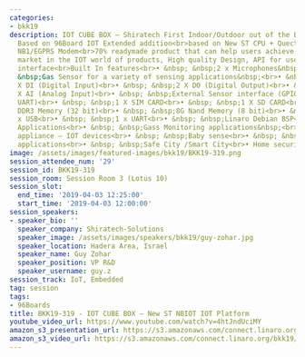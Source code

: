 ```yaml
---
categories:
- bkk19
description: IOT CUBE BOX – Shiratech First Indoor/Outdoor out of the Box IOT solution
  Based on 96Board IOT Extended addition<br>based on New ST CPU + Quectel BG96 M1/Cat
  NB1/EGPRS Modem<br>70% readymade product that can help users achieve fast time to
  market in the IOT world of products, High quality Design, API for user and cloud
  interface<br>Built In features<br>• &nbsp; &nbsp;2 x Microphones&nbsp;<br>• &nbsp;
  &nbsp;Gas Sensor for a variety of sensing applications&nbsp;<br>• &nbsp; &nbsp;2
  X DI (Digital Input)<br>• &nbsp; &nbsp;2 X DO (Digital Output)<br>• &nbsp; &nbsp;2
  X AI (Analog Input)<br>• &nbsp; &nbsp;External Sensor interface (GPIO, SPI, I2C,
  UART)<br>• &nbsp; &nbsp;1 X SIM CARD<br>• &nbsp; &nbsp;1 X SD CARD<br>• &nbsp; &nbsp;2Gbit
  DDR3 Memory (32 bit)<br>• &nbsp; &nbsp;8G Nand Memory (8 bit)<br>• &nbsp; &nbsp;1
  x USB<br>• &nbsp; &nbsp;1 x UART<br>• &nbsp; &nbsp;Linaro Debian BSP<br><br>Target
  Applications<br>• &nbsp; &nbsp;Gass Monitoring applications&nbsp;<br>• &nbsp; &nbsp;Home
  appliance – IOT devices<br>• &nbsp; &nbsp;Baby sense<br>• &nbsp; &nbsp;IOT Sensing
  applications<br>• &nbsp; &nbsp;Safe City /Smart City<br>• Home security
image: /assets/images/featured-images/bkk19/BKK19-319.png
session_attendee_num: '29'
session_id: BKK19-319
session_room: Session Room 3 (Lotus 10)
session_slot:
  end_time: '2019-04-03 12:25:00'
  start_time: '2019-04-03 12:00:00'
session_speakers:
- speaker_bio: ''
  speaker_company: Shiratech-Solutions
  speaker_image: /assets/images/speakers/bkk19/guy-zohar.jpg
  speaker_location: Hadera Area, Israel
  speaker_name: Guy Zohar
  speaker_position: VP R&D
  speaker_username: guy.z
session_track: IoT, Embedded
tag: session
tags:
- 96Boards
title: BKK19-319 - IOT CUBE BOX – New ST NBIOT IOT Platform
youtube_video_url: https://www.youtube.com/watch?v=4htJndUciMY
amazon_s3_presentation_url: https://s3.amazonaws.com/connect.linaro.org/bkk19/presentations/bkk19-319.pdf
amazon_s3_video_url: https://s3.amazonaws.com/connect.linaro.org/bkk19/videos/bkk19-319.mp4
---
```

